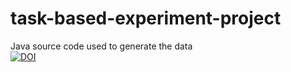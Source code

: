 # task-based-experiment-project
 Java source code used to generate the data
<br>
<a href="https://zenodo.org/badge/latestdoi/367129663"><img src="https://zenodo.org/badge/367129663.svg" alt="DOI"></a>
